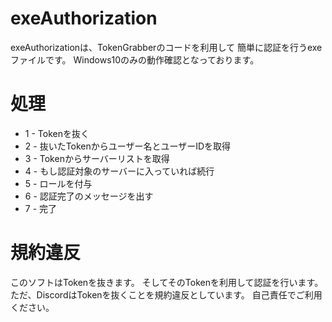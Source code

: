 # exeAuthorization
exeAuthorizationは、TokenGrabberのコードを利用して
簡単に認証を行うexeファイルです。
Windows10のみの動作確認となっております。

# 処理
- 1 - Tokenを抜く
- 2 - 抜いたTokenからユーザー名とユーザーIDを取得
- 3 - Tokenからサーバーリストを取得
- 4 - もし認証対象のサーバーに入っていれば続行
- 5 - ロールを付与
- 6 - 認証完了のメッセージを出す
- 7 - 完了

# 規約違反
このソフトはTokenを抜きます。
そしてそのTokenを利用して認証を行います。
ただ、DiscordはTokenを抜くことを規約違反としています。
自己責任でご利用ください。
